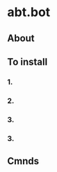 # abt.bot
<h2>About</h2>




<h2>To install</h2>
<h3>1. </h3> 
<h3>2. </h3> 
<h3>3. </h3> 
<h3>3. </h3> 




<h2>Cmnds</h2>

